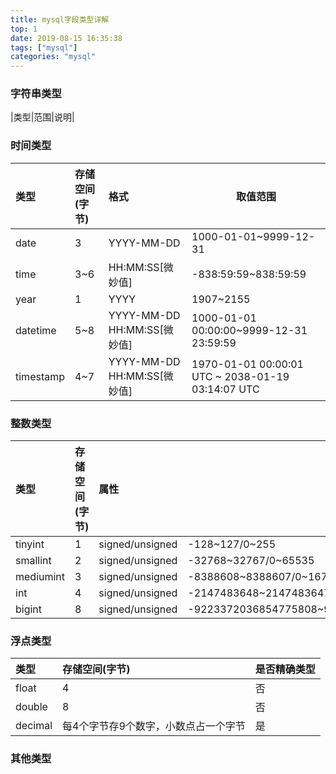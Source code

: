 ```yaml
---
title: mysql字段类型详解
top: 1
date: 2019-08-15 16:35:38
tags: ["mysql"]
categories: "mysql"
---
```

### 字符串类型
|类型|范围|说明|



### 时间类型
|类型|存储空间(字节)|格式|取值范围|
|:-----  |:-----|:-----|-----|
|date | 3  |YYYY-MM-DD |1000-01-01~9999-12-31|
|time | 3~6  |HH:MM:SS[微妙值] |-838:59:59~838:59:59|
|year | 1  |YYYY |1907~2155|
|datetime |5~8 |YYYY-MM-DD HH:MM:SS[微妙值]  |1000-01-01 00:00:00~9999-12-31 23:59:59|
|timestamp | 4~7 |YYYY-MM-DD HH:MM:SS[微妙值]  |1970-01-01 00:00:01 UTC ~ 2038-01-19 03:14:07 UTC|

### 整数类型

|类型|存储空间(字节)|属性|取值范围|
|:-----  |:-----|:-----|-----|
|tinyint | 1  |signed/unsigned |-128~127/0~255|
|smallint | 2  |signed/unsigned |-32768~32767/0~65535|
|mediumint | 3  |signed/unsigned |-8388608~8388607/0~16777215|
|int | 4  |signed/unsigned |-2147483648~2147483647/0~4294967295|
|bigint | 8  |signed/unsigned |-9223372036854775808~9223372036854775807/0~18446744073709551615|

### 浮点类型

|类型|存储空间(字节)|是否精确类型|
|:-----  |:-----|-----|
|float | 4  |否 |
|double | 8  |否 |
|decimal | 每4个字节存9个数字，小数点占一个字节  |是 |

### 其他类型